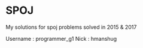 # SPOJ
My solutions for spoj problems solved in 2015 & 2017

Username : programmer_g1
Nick : hmanshug
